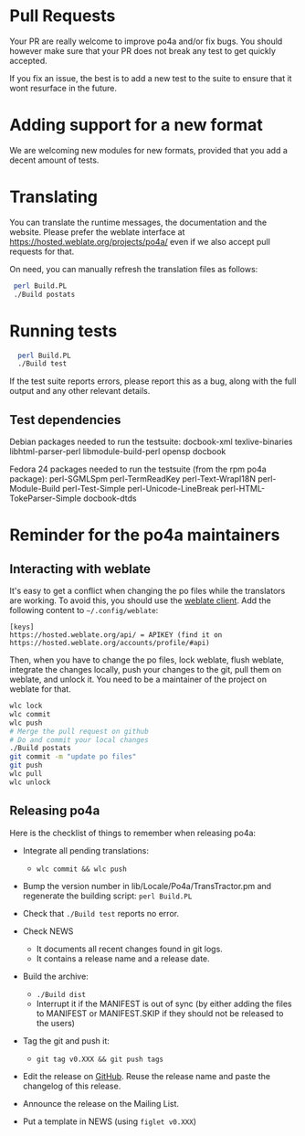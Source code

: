 # Pull Requests

Your PR are really welcome to improve po4a and/or fix bugs. You should
however make sure that your PR does not break any test to get quickly
accepted.

If you fix an issue, the best is to add a new test to the suite to
ensure that it wont resurface in the future.

# Adding support for a new format

We are welcoming new modules for new formats, provided that you add a
decent amount of tests. 

# Translating

You can translate the runtime messages, the documentation and the
website. Please prefer the weblate interface at
https://hosted.weblate.org/projects/po4a/ even if we also accept pull
requests for that.

On need, you can manually refresh the translation files as follows:
```sh
 perl Build.PL
 ./Build postats
```

# Running tests

```sh
  perl Build.PL
  ./Build test
```

If the test suite reports errors, please report this as a bug, along
with the full output and any other relevant details.

## Test dependencies

Debian packages needed to run the testsuite:
  docbook-xml texlive-binaries libhtml-parser-perl libmodule-build-perl opensp docbook

Fedora 24 packages needed to run the testsuite (from the rpm po4a package):
  perl-SGMLSpm perl-TermReadKey perl-Text-WrapI18N perl-Module-Build
  perl-Test-Simple perl-Unicode-LineBreak perl-HTML-TokeParser-Simple
  docbook-dtds


# Reminder for the po4a maintainers

## Interacting with weblate

It's easy to get a conflict when changing the po files while the
translators are working. To avoid this, you should use the [weblate
client](https://docs.weblate.org/en/latest/wlc.html#wlc). Add the
following content to `~/.config/weblate`:
```
[keys]
https://hosted.weblate.org/api/ = APIKEY (find it on https://hosted.weblate.org/accounts/profile/#api)
```

Then, when you have to change the po files, lock weblate, flush
weblate, integrate the changes locally, push your changes to the git,
pull them on weblate, and unlock it. You need to be a maintainer of
the project on weblate for that.
```sh
wlc lock
wlc commit
wlc push
# Merge the pull request on github
# Do and commit your local changes
./Build postats
git commit -m "update po files"
git push 
wlc pull
wlc unlock
```

## Releasing po4a

Here is the checklist of things to remember when releasing po4a:

- Integrate all pending translations:
  - `wlc commit && wlc push`
- Bump the version number in lib/Locale/Po4a/TransTractor.pm and
  regenerate the building script: `perl Build.PL`
- Check that `./Build test` reports no error.
- Check NEWS
  - It documents all recent changes found in git logs.
  - It contains a release name and a release date.
- Build the archive:
  - `./Build dist`
  - Interrupt it if the MANIFEST is out of sync (by either adding the
    files to MANIFEST or MANIFEST.SKIP if they should not be released to
    the users)
- Tag the git and push it:
  - `git tag v0.XXX && git push tags`
- Edit the release on [GitHub](https://github.com/mquinson/po4a/releases).
  Reuse the release name and paste the changelog of this release.
- Announce the release on the Mailing List.

- Put a template in NEWS (using `figlet v0.XXX`)
